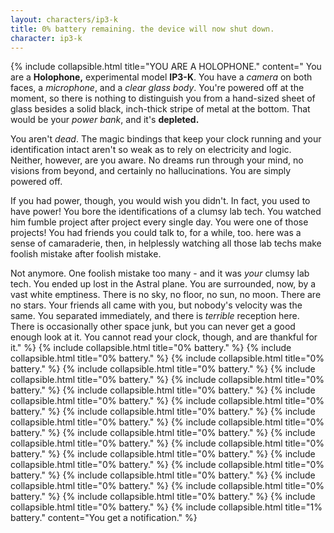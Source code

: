 ```yaml
---
layout: characters/ip3-k
title: 0% battery remaining. the device will now shut down.
character: ip3-k
---
```

{% include collapsible.html title="YOU ARE A HOLOPHONE." content="
You are a **Holophone,** experimental model **IP3-K**. You have a *camera* on both faces, a *microphone*, and a *clear glass body*. You're powered off at the moment, so there is nothing to distinguish you  from a hand-sized sheet of glass besides a solid black, inch-thick stripe of metal at the bottom. That would be your *power bank*, and it's **depleted.**

You aren't *dead*. The magic bindings that keep your clock running and your identification intact aren't so weak as to rely on electricity and logic. Neither, however, are you aware. No dreams run through your mind, no visions from beyond, and certainly no hallucinations. You are simply powered off.

If you had power, though, you would wish you didn't. In fact, you used to have power! You bore the identifications of a clumsy lab tech. You watched him fumble project after project every single day. You were one of those projects! You had friends you could talk to, for a while, too. here was a sense of camaraderie, then, in helplessly watching all those lab techs make foolish mistake after foolish mistake.

Not anymore. One foolish mistake too many - and it was *your* clumsy lab tech. You ended up lost in the Astral plane. You are surrounded, now, by a vast white emptiness. There is no sky, no floor, no sun, no moon. There are no stars. Your friends all came with you, but nobody's velocity was the same. You separated immediately, and there is *terrible* reception here. There is occasionally other space junk, but you can never get a good enough look at it. You cannot read your clock, though, and are thankful for it." %}
{% include collapsible.html title="0% battery." %}
{% include collapsible.html title="0% battery." %}
{% include collapsible.html title="0% battery." %}
{% include collapsible.html title="0% battery." %}
{% include collapsible.html title="0% battery." %}
{% include collapsible.html title="0% battery." %}
{% include collapsible.html title="0% battery." %}
{% include collapsible.html title="0% battery." %}
{% include collapsible.html title="0% battery." %}
{% include collapsible.html title="0% battery." %}
{% include collapsible.html title="0% battery." %}
{% include collapsible.html title="0% battery." %}
{% include collapsible.html title="0% battery." %}
{% include collapsible.html title="0% battery." %}
{% include collapsible.html title="0% battery." %}
{% include collapsible.html title="0% battery." %}
{% include collapsible.html title="0% battery." %}
{% include collapsible.html title="0% battery." %}
{% include collapsible.html title="0% battery." %}
{% include collapsible.html title="0% battery." %}
{% include collapsible.html title="0% battery." %}
{% include collapsible.html title="0% battery." %}
{% include collapsible.html title="0% battery." %}
{% include collapsible.html title="1% battery." content="You get a notification." %}